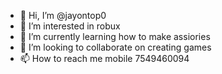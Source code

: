 - 👋 Hi, I’m @jayontop0
- 👀 I’m interested in robux
- 🌱 I’m currently learning how to make assiories
- 💞️ I’m looking to collaborate on creating games
- 📫 How to reach me mobile 7549460094

<!---
jayontop0/jayontop0 is a ✨ special ✨ repository because its `README.md` (this file) appears on your GitHub profile.
You can click the Preview link to take a look at your changes.
--->
